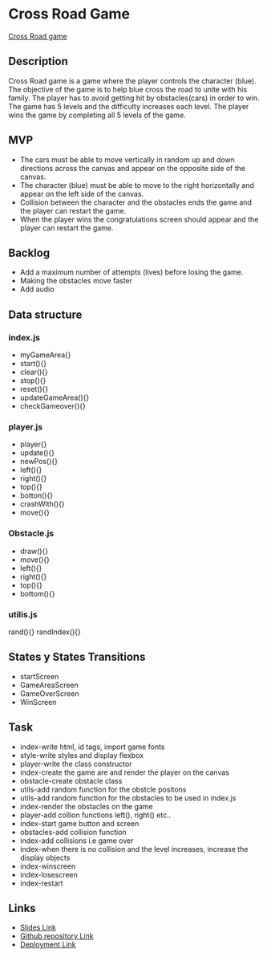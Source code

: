 # Cross Road Game

[Cross Road game](https://relentless95.github.io/cross_road_game/)

## Description
Cross Road game is a game where the player controls the character (blue). The objective of the game is to help blue cross the road to unite with his family. The player has to avoid getting hit by obstacles(cars) in order to win. The game has 5 levels and the difficulty increases each level. The player wins the game by completing all 5 levels of the game.


## MVP

- The cars must be able to move vertically in random up and down directions across the canvas and appear on the opposite side of the canvas. 
- The character (blue) must be able to move to the right horizontally and appear on the left side of the canvas. 
- Collision between the character and the obstacles ends the game and the player can restart the game. 
- When the player wins the congratulations screen should appear and the player can restart the game.


## Backlog
- Add a maximum number of attempts (lives) before losing the game.
- Making the obstacles move faster
- Add audio


## Data structure

### index.js
- myGameArea{}
- start(){}
- clear(){}
- stop(){}
- reset(){}
- updateGameArea(){}
- checkGameover(){}
  
### player.js
- player{}
- update(){}
- newPos(){}
- left(){}
- right(){}
- top(){}
- botton(){}
- crashWith(){}
- move(){}
  
### Obstacle.js
- draw(){}
- move(){}
- left(){}
- right(){}
- top(){}
- bottom(){}
  
### utilis.js
rand(){}
randIndex(){}

## States y States Transitions

- startScreen
- GameAreaScreen
- GameOverScreen
- WinScreen



## Task
- index-write html, id tags, import game fonts
- style-write styles and display flexbox
- player-write the class constructor
- index-create the game are and render the player on the canvas
- obstacle-create obstacle class
- utils-add random function for the obstcle positons
- utils-add random function for the obstacles to be used in index.js
- index-render the obstacles on the game
- player-add collion functions left(), right() etc..
- index-start game button and screen
- obstacles-add collision function
- index-add collisions i.e game over
- index-when there is no collision and the level increases, increase the display objects
- index-winscreen
- index-losescreen
- index-restart



## Links


- [Slides Link](https://docs.google.com/presentation/d/1fcdscYixWB2mqOyZGLRiXffZSbEd2gx8VVIpbriMq1I/edit#slide=id.g10c9bbfca61_0_31)
- [Github repository Link](https://github.com/relentless95/cross_road_game)
- [Deployment Link](https://relentless95.github.io/cross_road_game/)
